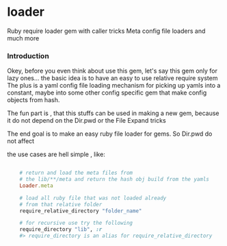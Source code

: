 loader
======

Ruby require loader gem with caller tricks
Meta config file loaders and much more

### Introduction

Okey, before you even think about use this gem, let's say this gem only for lazy ones...
the basic idea is to have an easy to use relative require system
The plus is a yaml config file loading mechanism for picking up yamls
into a constant,
maybe into some other config specific gem that make config objects from hash.

The fun part is , that this stuffs can be used in making a new gem,
because it do not depend on the Dir.pwd or
the File Expand tricks

The end goal is to make an easy ruby file loader for gems. So Dir.pwd do not affect

the use cases are hell simple , like:

```ruby

    # return and load the meta files from
    # the lib/**/meta and return the hash obj build from the yamls
    Loader.meta

    # load all ruby file that was not loaded already
    # from that relative folder
    require_relative_directory "folder_name"

    # for recursive use try the following
    require_directory "lib", :r
    #> require_directory is an alias for require_relative_directory

```

